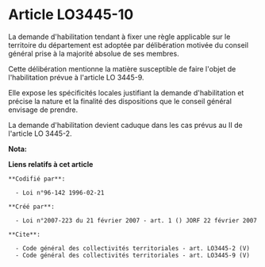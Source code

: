# Article LO3445-10

La demande d'habilitation tendant à fixer une règle applicable sur le territoire du département est adoptée par délibération
motivée du conseil général prise à la majorité absolue de ses membres. 

Cette délibération mentionne la matière susceptible de faire l'objet de l'habilitation prévue à l'article LO 3445-9. 

Elle expose les spécificités locales justifiant la demande d'habilitation et précise la nature et la finalité des
dispositions que le conseil général envisage de prendre. 

La demande d'habilitation devient caduque dans les cas prévus au II de l'article LO 3445-2.

**Nota:**



**Liens relatifs à cet article**

	**Codifié par**:

	  - Loi n°96-142 1996-02-21

	**Créé par**:

	  - Loi n°2007-223 du 21 février 2007 - art. 1 () JORF 22 février 2007

	**Cite**:

	  - Code général des collectivités territoriales - art. LO3445-2 (V)
	  - Code général des collectivités territoriales - art. LO3445-9 (V)
